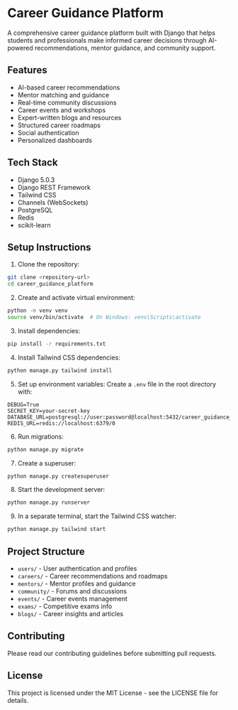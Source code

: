 # Career Guidance Platform

A comprehensive career guidance platform built with Django that helps students and professionals make informed career decisions through AI-powered recommendations, mentor guidance, and community support.

## Features

- AI-based career recommendations
- Mentor matching and guidance
- Real-time community discussions
- Career events and workshops
- Expert-written blogs and resources
- Structured career roadmaps
- Social authentication
- Personalized dashboards

## Tech Stack

- Django 5.0.3
- Django REST Framework
- Tailwind CSS
- Channels (WebSockets)
- PostgreSQL
- Redis
- scikit-learn

## Setup Instructions

1. Clone the repository:
```bash
git clone <repository-url>
cd career_guidance_platform
```

2. Create and activate virtual environment:
```bash
python -m venv venv
source venv/bin/activate  # On Windows: venv\Scripts\activate
```

3. Install dependencies:
```bash
pip install -r requirements.txt
```

4. Install Tailwind CSS dependencies:
```bash
python manage.py tailwind install
```

5. Set up environment variables:
Create a `.env` file in the root directory with:
```
DEBUG=True
SECRET_KEY=your-secret-key
DATABASE_URL=postgresql://user:password@localhost:5432/career_guidance_db
REDIS_URL=redis://localhost:6379/0
```

6. Run migrations:
```bash
python manage.py migrate
```

7. Create a superuser:
```bash
python manage.py createsuperuser
```

8. Start the development server:
```bash
python manage.py runserver
```

9. In a separate terminal, start the Tailwind CSS watcher:
```bash
python manage.py tailwind start
```

## Project Structure

- `users/` - User authentication and profiles
- `careers/` - Career recommendations and roadmaps
- `mentors/` - Mentor profiles and guidance
- `community/` - Forums and discussions
- `events/` - Career events management
- `exams/` - Competitive exams info
- `blogs/` - Career insights and articles

## Contributing

Please read our contributing guidelines before submitting pull requests.

## License

This project is licensed under the MIT License - see the LICENSE file for details.
